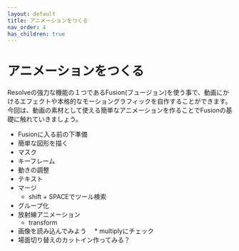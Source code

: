 ```yaml
---
layout: default
title: アニメーションをつくる
nav_order: 4
has_children: true
---
```


# アニメーションをつくる

Resolveの強力な機能の１つであるFusion(フュージョン)を使う事で、動画にかけるエフェクトや本格的なモーショングラフィックを自作することができます。今回は、動画の素材として使える簡単なアニメーションを作ることでFusionの基礎に触れていきましょう。

* Fusionに入る前の下準備
* 簡単な図形を描く
* マスク
* キーフレーム
* 動きの調整
* テキスト
* マージ
  * shift + SPACEでツール検索
* グループ化
* 放射線アニメーション
  * transform
* 画像を読み込んでみよう
  　* multiplyにチェック
* 場面切り替えのカットイン作ってみる？
